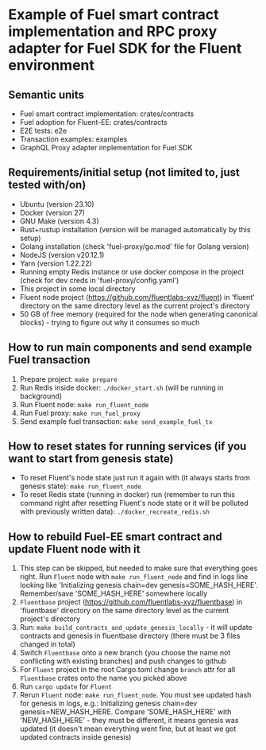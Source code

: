 # Example of Fuel smart contract implementation and RPC proxy adapter for Fuel SDK for the Fluent environment

## Semantic units

- Fuel smart contract implementation: crates/contracts
- Fuel adoption for Fluent-EE: crates/contracts
- E2E tests: e2e
- Transaction examples: examples
- GraphQL Proxy adapter implementation for Fuel SDK

## Requirements/initial setup (not limited to, just tested with/on)

- Ubuntu (version 23.10)
- Docker (version 27)
- GNU Make (version 4.3)
- Rust+rustup installation (version will be managed automatically by this setup)
- Golang installation (check 'fuel-proxy/go.mod' file for Golang version)
- NodeJS (version v20.12.1)
- Yarn (version 1.22.22)
- Running empty Redis instance or use docker compose in the project (check for dev creds in 'fuel-proxy/config.yaml')
- This project in some local directory
- Fluent node project (https://github.com/fluentlabs-xyz/fluent) in 'fluent' directory on the same directory level as
  the current project's directory
- 50 GB of free memory (required for the node when generating canonical blocks) - trying to figure out why it consumes so much

## How to run main components and send example Fuel transaction

1. Prepare project: `make prepare`
2. Run Redis inside docker: `./docker_start.sh` (will be running in background)
3. Run Fluent node: `make run_fluent_node`
4. Run Fuel proxy: `make run_fuel_proxy`
5. Send example fuel transaction: `make send_example_fuel_tx`

## How to reset states for running services (if you want to start from genesis state)
- To reset Fluent's node state just run it again with (it always starts from genesis state): `make run_fluent_node`
- To reset Redis state (running in docker) run (remember to run this command right after resetting Fluent's node state or it will be polluted with previously written data): `./docker_recreate_redis.sh`

## How to rebuild Fuel-EE smart contract and update Fluent node with it

1. This step can be skipped, but needed to make sure that everything goes right. Run `Fluent` node with
   `make run_fluent_node` and find in logs line looking like 'Initializing genesis chain=dev genesis=SOME_HASH_HERE'.
   Remember/save 'SOME_HASH_HERE' somewhere locally
2. `Fluentbase` project (https://github.com/fluentlabs-xyz/fluentbase) in 'fluentbase' directory on the same directory
   level as
   the current project's directory
3. Run: `make build_contracts_and_update_genesis_locally` - it will update contracts and genesis in fluentbase
   directory (there must be 3 files changed in total)
4. Switch `Fluentbase` onto a new branch (you choose the name not conflicting with existing branches) and push changes
   to github
5. For `Fluent` project in the root Cargo.toml change `branch` attr for all `Fluentbase` crates onto the name you picked
   above
6. Run `cargo update` for `Fluent`
7. Rerun `Fluent` node: `make run_fluent_node`. You must see updated hash for genesis in logs, e.g.: Initializing
   genesis chain=dev genesis=NEW_HASH_HERE. Compare 'SOME_HASH_HERE' with 'NEW_HASH_HERE' - they must be different, it
   means genesis was updated (it doesn't mean everything went fine, but at least we got updated contracts inside
   genesis)
